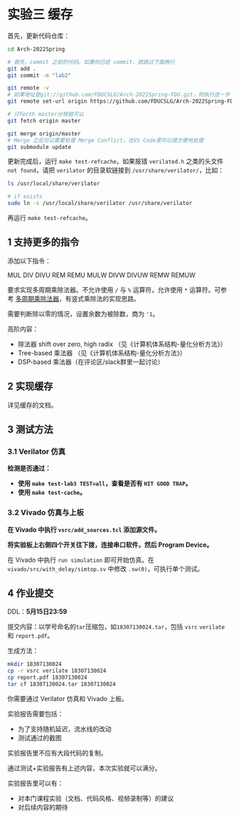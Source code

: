 # 实验三 缓存

首先，更新代码仓库：

```bash
cd Arch-2022Spring

# 首先，commit 之前的代码。如果你已经 commit，就跳过下面两行
git add .
git commit -m "lab2"

git remote -v
# 如果地址是git://github.com/FDUCSLG/Arch-2022Spring-FDU.git，则执行这一步：
git remote set-url origin https://github.com/FDUCSLG/Arch-2022Spring-FDU.git

# 只fecth master分枝就可以
git fetch origin master 

git merge origin/master
# Merge 之后可以需要处理 Merge Conflict，在VS Code里可以很方便地处理
git submodule update
```

更新完成后，运行 `make test-refcache`，如果报错 `verilated.h` 之类的头文件 `not found`，请把 `verilator` 的目录软链接到 `/usr/share/verilator/`，比如：

```sh
ls /usr/local/share/verilator

# if exists
sudo ln -s /usr/local/share/verilator /usr/share/verilator
```

再运行 `make test-refcache`。

## 1 **支持更多的指令**

添加以下指令：

MUL DIV DIVU REM REMU MULW DIVW DIVUW REMW REMUW

要求实现多周期乘除法器。不允许使用 `/` 与 `%` 运算符，允许使用 `*` 运算符。可参考 [多周期乘除法器](https://fducslg.github.io/ICS-2021Spring-FDU/arch-lab/lab2b.html#多周期乘除法器)，有竖式乘除法的实现思路。

需要判断除以零的情况，设置余数为被除数，商为 `'1`。

高阶内容：

* 除法器 shift over zero, high radix （见《计算机体系结构-量化分析方法》）
* Tree-based 乘法器 （见《计算机体系结构-量化分析方法》）
* DSP-based 乘法器（在评论区/slack群里一起讨论）

## 2 实现缓存

详见缓存的文档。

## 3 **测试方法**

### 3.1 Verilator 仿真

**检测是否通过：**

* **使用 `make test-lab3 TEST=all`，查看是否有 `HIT GOOD TRAP`。**
* **使用 `make test-cache`。**

### 3.2 Vivado 仿真与上板

**在 Vivado 中执行 `vsrc/add_sources.tcl` 添加源文件。**

**将实验板上右侧四个开关往下拨，连接串口软件，然后 Program Device。**

在 Vivado 中执行 `run simulation` 即可开始仿真。在 `vivado/src/with_delay/simtop.sv` 中修改 `.sw(0)`，可执行单个测试。

## 4 作业提交

DDL：**5月15日23:59**

提交内容：以学号命名的`tar`压缩包，如`18307130024.tar`，包括 `vsrc` `verilate`  和 `report.pdf`。

生成方法：

```sh
mkdir 18307130024
cp -r vsrc verilate 18307130024
cp report.pdf 18307130024
tar cf 18307130024.tar 18307130024
```

你需要通过 Verilator 仿真和 Vivado 上板。

实验报告需要包括：

* 为了支持随机延迟，流水线的改动
* 测试通过的截图

实验报告里不应有大段代码的复制。

通过测试+实验报告有上述内容，本次实验就可以满分。

实验报告里可以有：

* 对本门课程实验（文档、代码风格、视频录制等）的建议
* 对后续内容的期待

